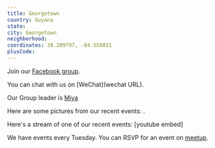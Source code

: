 ```yaml
---
title: Georgetown
country: Guyana
state: 
city: Georgetown
neighborhood: 
coordinates: 38.209797, -84.558831
plusCode:
---
```

Join our [Facebook group](https://www.facebook.com/groups/free.code.camp.georgetown.gy).

You can chat with us on [WeChat](wechat URL).

Our Group leader is [Miya](freecodecamp.org/miya)

Here are some pictures from our recent events:
![]().

Here's a stream of one of our recent events:
[youtube embed]

We have events every Tuesday. You can RSVP for an event on [meetup](meetupurl).
